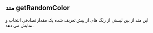 ## متد getRandomColor

این متد از بین لیستی از رنگ های از پیش تعریف شده یک مقدار تصادفی انتخاب و نمایش می دهد.
